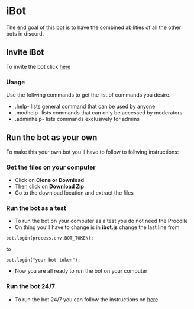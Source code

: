 # iBot
The end goal of this bot is to have the combined abilities of all the other bots in discord.

## Invite iBot

To invite the bot click [here](https://discordapp.com/oauth2/authorize?client_id=512775035036106782&scope=bot&permissions=2146958591)

### Usage

Use the follwing commands to get the list of commands you desire.

* .help- lists general command that can be used by anyone
* .modhelp- lists commands that can only be accessed by moderators
* .adminhelp- lists commands exclusively for admins

## Run the bot as your own
To make this your own bot you'll have to follow to follwing instructions:

### Get the files on your computer
* Click on **Clone or Download**
* Then click on **Download Zip**
* Go to the download location and extract the files

### Run the bot as a test
* To run the bot on your computer as a test you do not need the Procdile
* On thing you'll have to change is in **ibot.js** change the last line from
```
bot.login(process.env.BOT_TOKEN);
```
to
```
bot.login("your bot token");
```
* Now you are all ready to run the bot on your computer

### Run the bot 24/7
* To run the bot 24/7 you can follow the instructions on [here](https://www.youtube.com/watch?v=NM8IMyqpvqU)
